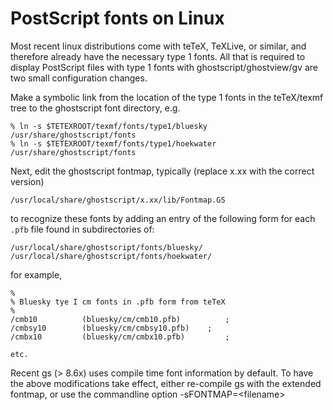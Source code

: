 # PostScript fonts on Linux

Most recent linux distributions come with teTeX, TeXLive, or similar,
and therefore already have the necessary type 1 fonts. All that is
required to display PostScript files with type 1 fonts with
ghostscript/ghostview/gv are two small configuration changes.

Make a symbolic link from the location of the type 1 fonts in the
teTeX/texmf tree to the ghostscript font directory, e.g.

    % ln -s $TETEXROOT/texmf/fonts/type1/bluesky /usr/share/ghostscript/fonts
    % ln -s $TETEXROOT/texmf/fonts/type1/hoekwater /usr/share/ghostscript/fonts

Next, edit the ghostscript fontmap, typically (replace x.xx with the
correct version)

    /usr/local/share/ghostscript/x.xx/lib/Fontmap.GS

to recognize these fonts by adding an entry of the following form for
each `.pfb` file found in subdirectories of:

    /usr/local/share/ghostscript/fonts/bluesky/
    /usr/local/share/ghostscript/fonts/hoekwater/

for example,

    %
    % Bluesky tye I cm fonts in .pfb form from teTeX
    %
    /cmb10          (bluesky/cm/cmb10.pfb)          ;
    /cmbsy10        (bluesky/cm/cmbsy10.pfb)    ;
    /cmbx10         (bluesky/cm/cmbx10.pfb)         ;

    etc.

Recent gs (\> 8.6x) uses compile time font information by default. To
have the above modifications take effect, either re-compile gs with the
extended fontmap, or use the commandline option -sFONTMAP=\<filename\>
